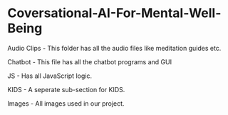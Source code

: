 # Coversational-AI-For-Mental-Well-Being

Audio Clips - This folder has all the audio files like meditation guides etc.

Chatbot - This file has all the chatbot programs and GUI

JS - Has all JavaScript logic.

KIDS - A seperate sub-section for KIDS.

Images - All images used in our project.
